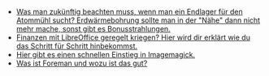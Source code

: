* [Was man zukünftig beachten muss, wenn man ein Endlager für den Atommühl sucht? Erdwärmebohrung sollte man in der "Nähe" dann nicht mehr mache, sonst gibt es Bonusstrahlungen.](https://www.heise.de/newsticker/meldung/Atomendlagersuche-erschwert-Erdwaermenutzung-3808088.html)
* [Finanzen mit LibreOffice geregelt kriegen? Hier wird dir erklärt wie du das Schritt für Schritt hinbekommst.](https://opensource.com/article/17/8/budget-libreoffice-calc)
* [Hier gibt es einen schnellen Einstieg in Imagemagick.](https://opensource.com/article/17/8/imagemagick)
* [Was ist Foreman und wozu ist das gut?](https://opensource.com/article/17/8/system-management-foreman)

